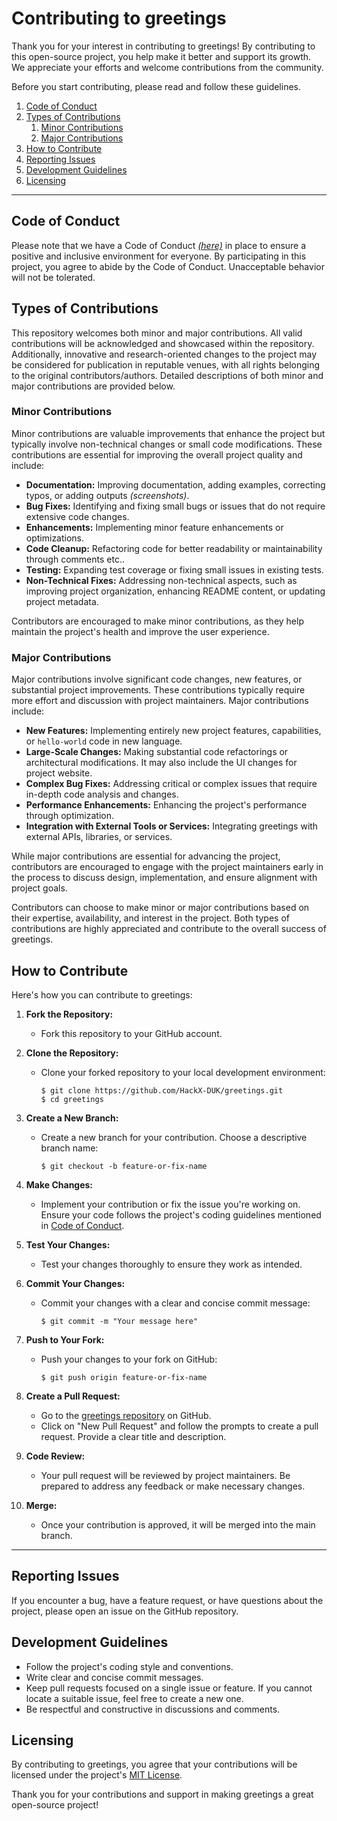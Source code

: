 <!-- for hacktoberfest '24 -->

# Contributing to greetings
Thank you for your interest in contributing to greetings! By contributing to this open-source project, you help make it better and support its growth. We appreciate your efforts and welcome contributions from the community.

Before you start contributing, please read and follow these guidelines.  

1. [Code of Conduct](#code-of-conduct)
2. [Types of Contributions](#how-to-contribute)
    1. [Minor Contributions](#minor-contributions)
    2. [Major Contributions](#major-contributions)
3. [How to Contribute](#how-to-contribute)
4. [Reporting Issues](#reporting-issues)
5. [Development Guidelines](#development-guidelines)
6. [Licensing](#licensing)

--- 

## Code of Conduct

Please note that we have a Code of Conduct [_(here)_](https://github.com/HackX-DUK/greetings/blob/main/CODE_OF_CONDUCT.md) in place to ensure a positive and inclusive environment for everyone. By participating in this project, you agree to abide by the Code of Conduct. Unacceptable behavior will not be tolerated.  

## Types of Contributions

This repository welcomes both minor and major contributions. All valid contributions will be acknowledged and showcased within the repository. Additionally, innovative and research-oriented changes to the project may be considered for publication in reputable venues, with all rights belonging to the original contributors/authors. Detailed descriptions of both minor and major contributions are provided below.  

### Minor Contributions

Minor contributions are valuable improvements that enhance the project but typically involve non-technical changes or small code modifications. These contributions are essential for improving the overall project quality and include:

- **Documentation:** Improving documentation, adding examples, correcting typos, or adding outputs _(screenshots)_.
- **Bug Fixes:** Identifying and fixing small bugs or issues that do not require extensive code changes.
- **Enhancements:** Implementing minor feature enhancements or optimizations.
- **Code Cleanup:** Refactoring code for better readability or maintainability through comments etc..
- **Testing:** Expanding test coverage or fixing small issues in existing tests.
- **Non-Technical Fixes:** Addressing non-technical aspects, such as improving project organization, enhancing README content, or updating project metadata.

Contributors are encouraged to make minor contributions, as they help maintain the project's health and improve the user experience.

### Major Contributions

Major contributions involve significant code changes, new features, or substantial project improvements. These contributions typically require more effort and discussion with project maintainers. Major contributions include:

- **New Features:** Implementing entirely new project features, capabilities, or `hello-world` code in new language.
- **Large-Scale Changes:** Making substantial code refactorings or architectural modifications. It may also include the UI changes for project website.
- **Complex Bug Fixes:** Addressing critical or complex issues that require in-depth code analysis and changes.
- **Performance Enhancements:** Enhancing the project's performance through optimization.
- **Integration with External Tools or Services:** Integrating greetings with external APIs, libraries, or services.

While major contributions are essential for advancing the project, contributors are encouraged to engage with the project maintainers early in the process to discuss design, implementation, and ensure alignment with project goals.

Contributors can choose to make minor or major contributions based on their expertise, availability, and interest in the project. Both types of contributions are highly appreciated and contribute to the overall success of greetings.

## How to Contribute

Here's how you can contribute to greetings:

1. **Fork the Repository:**
   - Fork this repository to your GitHub account.

2. **Clone the Repository:**
   - Clone your forked repository to your local development environment:
     ```
     $ git clone https://github.com/HackX-DUK/greetings.git
     $ cd greetings
     ```

3. **Create a New Branch:**
   - Create a new branch for your contribution. Choose a descriptive branch name:
     ```
     $ git checkout -b feature-or-fix-name
     ```

4. **Make Changes:**
   - Implement your contribution or fix the issue you're working on. Ensure your code follows the project's coding guidelines mentioned in [Code of Conduct](CODE_OF_CONDUCT.md).

5. **Test Your Changes:**
   - Test your changes thoroughly to ensure they work as intended.

6. **Commit Your Changes:**
   - Commit your changes with a clear and concise commit message:
     ```
     $ git commit -m "Your message here"
     ```

7. **Push to Your Fork:**
   - Push your changes to your fork on GitHub:
     ```
     $ git push origin feature-or-fix-name
     ```

8. **Create a Pull Request:**
   - Go to the [greetings repository](https://github.com/HackX-DUK/greetings) on GitHub.
   - Click on "New Pull Request" and follow the prompts to create a pull request. Provide a clear title and description.

9. **Code Review:**
   - Your pull request will be reviewed by project maintainers. Be prepared to address any feedback or make necessary changes.

10. **Merge:**
    - Once your contribution is approved, it will be merged into the main branch.

---  

## Reporting Issues

If you encounter a bug, have a feature request, or have questions about the project, please open an issue on the GitHub repository.

## Development Guidelines

- Follow the project's coding style and conventions.
- Write clear and concise commit messages.
- Keep pull requests focused on a single issue or feature. If you cannot locate a suitable issue, feel free to create a new one.
- Be respectful and constructive in discussions and comments.

## Licensing

By contributing to greetings, you agree that your contributions will be licensed under the project's [MIT License](LICENSE).

Thank you for your contributions and support in making greetings a great open-source project!


